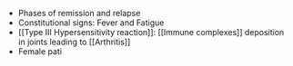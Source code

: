- Phases of remission and relapse
- Constitutional signs: Fever and Fatigue
- [[Type III Hypersensitivity reaction]]: [[Immune complexes]] deposition in joints leading to [[Arthritis]]
- Female pati
